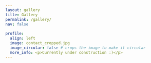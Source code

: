 ```yaml
---
layout: gallery
title: Gallery
permalink: /gallery/
nav: false
  
profile:
  align: left
  image: contact_cropped.jpg
  image_circular: false # crops the image to make it circular
  more_info: <p>Currently under construction :)</p>
---
```



